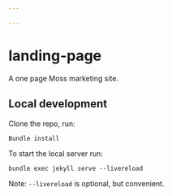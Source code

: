 ```yaml
---

---
```

# landing-page

A one page Moss marketing site.

## Local development

Clone the repo, run:

`Bundle install`

To start the local server run:

`bundle exec jekyll serve --livereload`

Note: `--livereload` is optional, but convenient.